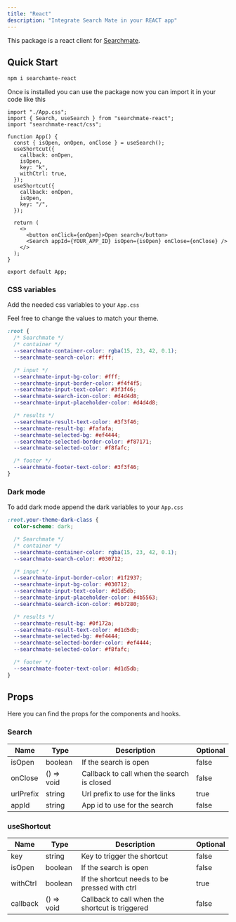 ```yaml
---
title: "React"
description: "Integrate Search Mate in your REACT app"
---
```


This package is a react client for [Searchmate](https://searchmate.app).

## Quick Start

```bash
npm i searchamte-react
```

Once is installed you can use the package now you can import it in your code like this

```tsx
import "./App.css";
import { Search, useSearch } from "searchmate-react";
import "searchmate-react/css";

function App() {
  const { isOpen, onOpen, onClose } = useSearch();
  useShortcut({
    callback: onOpen,
    isOpen,
    key: "k",
    withCtrl: true,
  });
  useShortcut({
    callback: onOpen,
    isOpen,
    key: "/",
  });

  return (
    <>
      <button onClick={onOpen}>Open search</button>
      <Search appId={YOUR_APP_ID} isOpen={isOpen} onClose={onClose} />
    </>
  );
}

export default App;
```

### CSS variables

Add the needed css variables to your `App.css`

Feel free to change the values to match your theme.

```css
:root {
  /* Searchmate */
  /* container */
  --searchmate-container-color: rgba(15, 23, 42, 0.1);
  --searchmate-search-color: #fff;

  /* input */
  --searchmate-input-bg-color: #fff;
  --searchmate-input-border-color: #f4f4f5;
  --searchmate-input-text-color: #3f3f46;
  --searchmate-search-icon-color: #d4d4d8;
  --searchmate-input-placeholder-color: #d4d4d8;

  /* results */
  --searchmate-result-text-color: #3f3f46;
  --searchmate-result-bg: #fafafa;
  --searchmate-selected-bg: #ef4444;
  --searchmate-selected-border-color: #f87171;
  --searchmate-selected-color: #f8fafc;

  /* footer */
  --searchmate-footer-text-color: #3f3f46;
}
```

### Dark mode

To add dark mode append the dark variables to your `App.css`

```css
:root.your-theme-dark-class {
  color-scheme: dark;

  /* Searchmate */
  /* container */
  --searchmate-container-color: rgba(15, 23, 42, 0.1);
  --searchmate-search-color: #030712;

  /* input */
  --searchmate-input-border-color: #1f2937;
  --searchmate-input-bg-color: #030712;
  --searchmate-input-text-color: #d1d5db;
  --searchmate-input-placeholder-color: #4b5563;
  --searchmate-search-icon-color: #6b7280;

  /* results */
  --searchmate-result-bg: #0f172a;
  --searchmate-result-text-color: #d1d5db;
  --searchmate-selected-bg: #ef4444;
  --searchmate-selected-border-color: #ef4444;
  --searchmate-selected-color: #f8fafc;

  /* footer */
  --searchmate-footer-text-color: #d1d5db;
}
```

## Props

Here you can find the props for the components and hooks.

### Search

| Name      | Type       | Description                                | Optional |
| --------- | ---------- | ------------------------------------------ | -------- |
| isOpen    | boolean    | If the search is open                      | false    |
| onClose   | () => void | Callback to call when the search is closed | false    |
| urlPrefix | string     | Url prefix to use for the links            | true     |
| appId     | string     | App id to use for the search               | false    |

### useShortcut

| Name     | Type       | Description                                     | Optional |
| -------- | ---------- | ----------------------------------------------- | -------- |
| key      | string     | Key to trigger the shortcut                     | false    |
| isOpen   | boolean    | If the search is open                           | false    |
| withCtrl | boolean    | If the shortcut needs to be pressed with ctrl   | true     |
| callback | () => void | Callback to call when the shortcut is triggered | false    |

